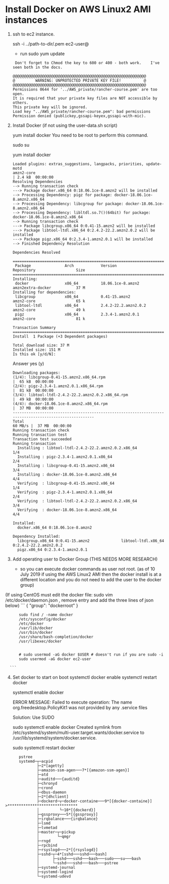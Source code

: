 # Install Docker on AWS Linux2 AMI instances

1. ssh to ec2 instance.

      ssh -i ../path-to-dir/<correct-pem-file>.pem  ec2-user@<ip-addr>

      * run  sudo yum update

      ```
       Don't forget to Chmod the key to 600 or 400 - both work.    I've seen both in the docs.

      @@@@@@@@@@@@@@@@@@@@@@@@@@@@@@@@@@@@@@@@@@@@@@@@@@@@@@@@@@@
      @         WARNING: UNPROTECTED PRIVATE KEY FILE!          @
      @@@@@@@@@@@@@@@@@@@@@@@@@@@@@@@@@@@@@@@@@@@@@@@@@@@@@@@@@@@
      Permissions 0644 for '../AWS_private/rancher-course.pem' are too open.
      It is required that your private key files are NOT accessible by others.
      This private key will be ignored.
      Load key "../AWS_private/rancher-course.pem": bad permissions
      Permission denied (publickey,gssapi-keyex,gssapi-with-mic).

      ```

2. Install Docker  (if not using the user-data.sh script)

      yum install docker
           You need to be root to perform this command.

      sudo su 

      yum install docker 

      ```
      Loaded plugins: extras_suggestions, langpacks, priorities, update-motd
      amzn2-core                                                                      | 2.4 kB  00:00:00     
      Resolving Dependencies
      --> Running transaction check
      ---> Package docker.x86_64 0:18.06.1ce-8.amzn2 will be installed
      --> Processing Dependency: pigz for package: docker-18.06.1ce-8.amzn2.x86_64
      --> Processing Dependency: libcgroup for package: docker-18.06.1ce-8.amzn2.x86_64
      --> Processing Dependency: libltdl.so.7()(64bit) for package: docker-18.06.1ce-8.amzn2.x86_64
      --> Running transaction check
      ---> Package libcgroup.x86_64 0:0.41-15.amzn2 will be installed
      ---> Package libtool-ltdl.x86_64 0:2.4.2-22.2.amzn2.0.2 will be installed
      ---> Package pigz.x86_64 0:2.3.4-1.amzn2.0.1 will be installed
      --> Finished Dependency Resolution

      Dependencies Resolved

      =======================================================================================================
       Package               Arch            Version                        Repository                  Size
      =======================================================================================================
      Installing:
       docker                x86_64          18.06.1ce-8.amzn2              amzn2extra-docker           37 M
      Installing for dependencies:
       libcgroup             x86_64          0.41-15.amzn2                  amzn2-core                  65 k
       libtool-ltdl          x86_64          2.4.2-22.2.amzn2.0.2           amzn2-core                  49 k
       pigz                  x86_64          2.3.4-1.amzn2.0.1              amzn2-core                  81 k

      Transaction Summary
      =======================================================================================================
      Install  1 Package (+3 Dependent packages)

      Total download size: 37 M
      Installed size: 151 M
      Is this ok [y/d/N]: 
      ```

      Answer yes (y)

      ```
      Downloading packages:
      (1/4): libcgroup-0.41-15.amzn2.x86_64.rpm                                       |  65 kB  00:00:00     
      (2/4): pigz-2.3.4-1.amzn2.0.1.x86_64.rpm                                        |  81 kB  00:00:00     
      (3/4): libtool-ltdl-2.4.2-22.2.amzn2.0.2.x86_64.rpm                             |  49 kB  00:00:00     
      (4/4): docker-18.06.1ce-8.amzn2.x86_64.rpm                                      |  37 MB  00:00:00     
      -------------------------------------------------------------------------------------------------------
      Total                                                                   60 MB/s |  37 MB  00:00:00     
      Running transaction check
      Running transaction test
      Transaction test succeeded
      Running transaction
        Installing : libtool-ltdl-2.4.2-22.2.amzn2.0.2.x86_64                                            1/4 
        Installing : pigz-2.3.4-1.amzn2.0.1.x86_64                                                       2/4 
        Installing : libcgroup-0.41-15.amzn2.x86_64                                                      3/4 
        Installing : docker-18.06.1ce-8.amzn2.x86_64                                                     4/4 
        Verifying  : libcgroup-0.41-15.amzn2.x86_64                                                      1/4 
        Verifying  : pigz-2.3.4-1.amzn2.0.1.x86_64                                                       2/4 
        Verifying  : libtool-ltdl-2.4.2-22.2.amzn2.0.2.x86_64                                            3/4 
        Verifying  : docker-18.06.1ce-8.amzn2.x86_64                                                     4/4 

      Installed:
        docker.x86_64 0:18.06.1ce-8.amzn2                                                                    

      Dependency Installed:
        libcgroup.x86_64 0:0.41-15.amzn2              libtool-ltdl.x86_64 0:2.4.2-22.2.amzn2.0.2             
        pigz.x86_64 0:2.3.4-1.amzn2.0.1 

      ```

3. Add operating user to Docker Group      (THIS NEEDS MORE RESEARCH)
    - so you can execute docker commands as user not root.
        (as of 10 July 2019 if using the AWS Linux2 AMI then the docker install is 
          at a different location and you do not need to add the user to the docker group)

  (If using CentOS must edit the docker file:   sudo vim /etc/docker/daemon.json , remove entry and add the three lines of json below)
      ```
      {
        "group": "dockerroot"
      }

          sudo find / -name docker 
          /etc/sysconfig/docker
          /etc/docker
          /var/lib/docker
          /usr/bin/docker
          /usr/share/bash-completion/docker
          /usr/libexec/docker

        
          # sudo usermod -aG docker $USER # doesn't run if you are sudo -i
          sudo usermod -aG docker ec2-user

      ```

4. Set docker to start on boot
    systemctl docker enable
    systemctl restart docker

      systemctl enable docker

      ERROR MESSAGE: 
      Failed to execute operation: The name org.freedesktop.PolicyKit1 was not provided by any .service files

      Solution: Use SUDO 

      sudo systemctl enable docker
      Created symlink from /etc/systemd/system/multi-user.target.wants/docker.service to /usr/lib/systemd/system/docker.service.
      
      sudo systemctl restart docker
     


```
      pstree
      systemd─┬─acpid
              ├─2*[agetty]
              ├─amazon-ssm-agen───7*[{amazon-ssm-agen}]
              ├─atd
              ├─auditd───{auditd}
              ├─chronyd
              ├─crond
              ├─dbus-daemon
              ├─2*[dhclient]
              ├─dockerd─┬─docker-containe───9*[{docker-containe}] >*******************************
              │         └─10*[{dockerd}]
              ├─gssproxy───5*[{gssproxy}]
              ├─irqbalance───{irqbalance}
              ├─lsmd
              ├─lvmetad
              ├─master─┬─pickup
              │        └─qmgr
              ├─rngd
              ├─rpcbind
              ├─rsyslogd───2*[{rsyslogd}]
              ├─sshd─┬─4*[sshd───sshd───bash]
              │      ├─sshd───sshd───bash───sudo───su───bash
              │      └─sshd───sshd───bash───pstree
              ├─systemd-journal
              ├─systemd-logind
              └─systemd-udevd
```


